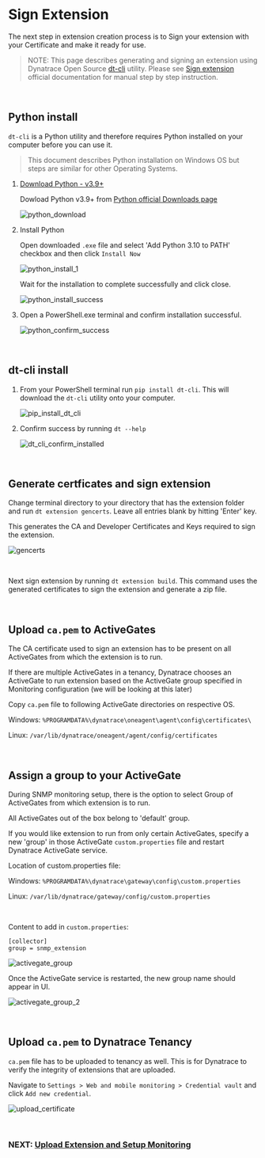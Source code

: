 # Sign Extension

The next step in extension creation process is to Sign your extension with your Certificate and make it ready for use.

> NOTE: This page describes generating and signing an extension using Dynatrace Open Source [dt-cli](https://github.com/dynatrace-oss/dt-cli) utility. Please see [Sign extension](https://www.dynatrace.com/support/help/shortlink/sign-extension) official documentation for manual step by step instruction.

<br/>

## Python install

`dt-cli` is a Python utility and therefore requires Python installed on your computer before you can use it.

> This document describes Python installation on Windows OS but steps are similar for other Operating Systems.

1. [Download Python - v3.9+](https://www.python.org/downloads/)
   
   Dowload Python v3.9+ from [Python official Downloads page](https://www.python.org/downloads/)

   ![python_download](images/python_download.png)

2. Install Python

    Open downloaded `.exe` file and select 'Add Python 3.10 to PATH' checkbox and then click `Install Now`

    ![python_install_1](images/python_install_1.png)

    Wait for the installation to complete successfully and click close.

    ![python_install_success](images/python_install_complete.png)

3. Open a PowerShell.exe terminal and confirm installation successful.

    ![python_confirm_success](images/python_confirm_powershell.png)

<br/>

## dt-cli install

1. From your PowerShell terminal run `pip install dt-cli`. This will download the `dt-cli` utility onto your computer.

    ![pip_install_dt_cli](images/pip_install_dt_cli.png)

2. Confirm success by running `dt --help`

    ![dt_cli_confirm_installed](images/dt_cli_confirm_installed.png)

<br/>

## Generate certficates and sign extension

Change terminal directory to your directory that has the extension folder and run `dt extension gencerts`. Leave all entries blank by hitting 'Enter' key. 

This generates the CA and Developer Certificates and Keys required to sign the extension.

![gencerts](images/gencerts.png)

<br/>

Next sign extension by running `dt extension build`. This command uses the generated certificates to sign the extension and generate a zip file.

<br/>

## Upload `ca.pem` to ActiveGates

The CA certificate used to sign an extension has to be present on all ActiveGates from which the extension is to run. 

If there are multiple ActiveGates in a tenancy, Dynatrace chooses an ActiveGate to run extension based on the ActiveGate group specified in Monitoring configuration (we will be looking at this later)

Copy `ca.pem` file to following ActiveGate directories on respective OS.

Windows: `%PROGRAMDATA%\dynatrace\oneagent\agent\config\certificates\`

Linux: `/var/lib/dynatrace/oneagent/agent/config/certificates`

<br/>

## Assign a group to your ActiveGate

During SNMP monitoring setup, there is the option to select Group of ActiveGates from which extension is to run.

All ActiveGates out of the box belong to 'default' group.

If you would like extension to run from only certain ActiveGates,  specify a new 'group' in those ActiveGate `custom.properties` file and restart Dynatrace ActiveGate service.

Location of custom.properties file:

Windows: `%PROGRAMDATA%\dynatrace\gateway\config\custom.properties`

Linux: `/var/lib/dynatrace/gateway/config/custom.properties`

<br/>

Content to add in `custom.properties`:

```
[collector]
group = snmp_extension
```

![activegate_group](images/activegate_group.png)

Once the ActiveGate service is restarted, the new group name should appear in UI.

![activegate_group_2](images/activegate_group_ui.png)

<br/>

## Upload `ca.pem` to Dynatrace Tenancy

`ca.pem` file has to be uploaded to tenancy as well. This is for Dynatrace to verify the integrity of extensions that are uploaded.

Navigate to `Settings > Web and mobile monitoring > Credential vault` and click `Add new credential`.

![upload_certificate](images/upload_certificate.png)


<br/>

### NEXT: [Upload Extension and Setup Monitoring](4_Upload_and_setup_monitoring.md)